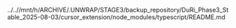 ../..//mnt/h/ARCHIVE/.UNWRAP/STAGE3/backup_repository/DuRi_Phase3_Stable_2025-08-03/cursor_extension/node_modules/typescript/README.md